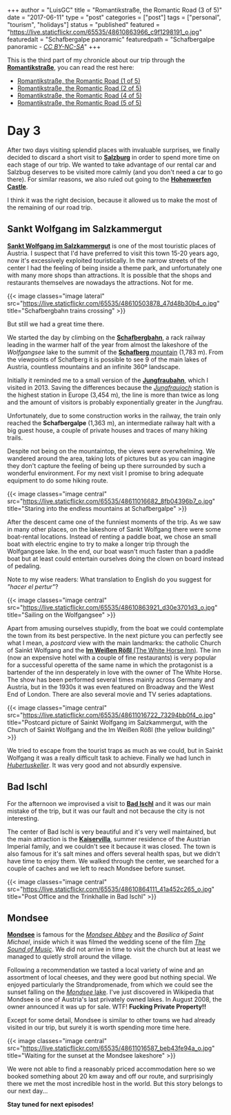 +++
author = "LuisGC"
title = "Romantikstraße, the Romantic Road (3 of 5)"
date = "2017-06-11"
type = "post"
categories = ["post"]
tags = ["personal", "tourism", "holidays"]
status = "published"
featured = "https://live.staticflickr.com/65535/48610863966_c9f1298191_o.jpg"
featuredalt = "Schafbergalpe panoramic"
featuredpath = "Schafbergalpe panoramic - <a href='http://creativecommons.org/licenses/by-nc-sa/3.0/'><i>CC BY-NC-SA</i></a>"
+++

This is the third part of my chronicle about our trip through the [**Romantikstraße**](http://www.romantikstrasse.at/es/), you can read the rest here:

* [Romantikstraße, the Romantic Road (1 of 5)](/blog/2017/05/romantikstrasse-the-romantic-road_1/)
* [Romantikstraße, the Romantic Road (2 of 5)](/blog/2017/06/romantikstrasse-the-romantic-road_2/)
* [Romantikstraße, the Romantic Road (4 of 5)](/blog/2017/07/romantikstrasse-the-romantic-road_4/)
* [Romantikstraße, the Romantic Road (5 of 5)](/blog/2017/07/romantikstrasse-the-romantic-road_5/)

# Day 3

After two days visiting splendid places with invaluable surprises, we finally decided to discard a short visit to [**Salzburg**](https://en.wikipedia.org/wiki/Salzburg) in order to spend more time on each stage of our trip. We wanted to take advantage of our rental car and Salzbug deserves to be visited more calmly (and you don't need a car to go there). For similar reasons, we also ruled out going to the [**Hohenwerfen Castle**](https://en.wikipedia.org/wiki/Hohenwerfen_Castle).

I think it was the right decision, because it allowed us to make the most of the remaining of our road trip.

## Sankt Wolfgang im Salzkammergut

[**Sankt Wolfgang im Salzkammergut**](https://en.wikipedia.org/wiki/St._Wolfgang_im_Salzkammergut) is one of the most touristic places of Austria. I suspect that I'd have preferred to visit this town 15-20 years ago, now it's excessively exploited touristically. In the narrow streets of the center I had the feeling of being inside a theme park, and unfortunately one with many more shops than attractions. It is possible that the shops and restaurants themselves are nowadays the attractions. Not for me.

{{< image classes="image lateral" src="https://live.staticflickr.com/65535/48610503878_47d48b30b4_o.jpg" title="Schafbergbahn trains crossing" >}}

But still we had a great time there.

We started the day by climbing on the [**Schafbergbahn**](https://en.wikipedia.org/wiki/Schafberg_Railway), a rack railway leading in the warmer half of the year from almost the lakeshore of the _Wolfgangsee_ lake to the summit of the [**Schafberg** mountain](http://tinyurl.com/yc6umwwp) (1,783 m). From the viewpoints of Schafberg it is possible to see 9 of the main lakes of Austria, countless mountains and an infinite 360º landscape.

Initially it reminded me to a small version of the [**Jungfraubahn**](https://en.wikipedia.org/wiki/Jungfrau_Railway), which I visited in 2013. Saving the differences because the [_Jungfraujoch_](https://en.wikipedia.org/wiki/Jungfraujoch) station is the highest station in Europe (3,454 m), the line is more than twice as long and the amount of visitors is probably exponentially greater in the Jungfrau.

Unfortunately, due to some construction works in the railway, the train only reached the **Schafbergalpe** (1,363 m), an intermediate railway halt with a big guest house, a couple of private houses and traces of many hiking trails.

Despite not being on the mountaintop, the views were overwhelming. We wandered around the area, taking lots of pictures but as you can imagine they don't capture the feeling of being up there surrounded by such a wonderful environment. For my next visit I promise to bring adequate equipment to do some hiking route.

{{< image classes="image central" src="https://live.staticflickr.com/65535/48611016682_8fb04396b7_o.jpg" title="Staring into the endless mountains at Schafbergalpe" >}}

After the descent came one of the funniest moments of the trip. As we saw in many other places, on the lakeshore of Sankt Wolfgang there were some boat-rental locations. Instead of renting a paddle boat, we chose an small boat with electric engine to try to make a longer trip through the Wolfgangsee lake. In the end, our boat wasn't much faster than a paddle boat but at least could entertain ourselves doing the clown on board instead of pedaling.

Note to my wise readers: What translation to English do you suggest for _"hacer el pertur"_?

{{< image classes="image central" src="https://live.staticflickr.com/65535/48610863921_d30e3701d3_o.jpg" title="Sailing on the Wolfgangsee" >}}

Apart from amusing ourselves stupidly, from the boat we could contemplate the town from its best perspective. In the next picture you can perfectly see what I mean, a _postcard_ view with the main landmarks: the catholic Church of Sainkt Wolfgang and the [**Im Weißen Rößl** (The White Horse Inn)](https://en.wikipedia.org/wiki/The_White_Horse_Inn). The inn (now an expensive hotel with a couple of fine restaurants) is very popular for a successful operetta of the same name in which the protagonist is a bartender of the inn desperately in love with the owner of The White Horse. The show has been performed several times mainly across Germany and Austria, but in the 1930s it was even featured on Broadway and the West End of London. There are also several movie and TV series adaptations.

{{< image classes="image central" src="https://live.staticflickr.com/65535/48611016722_73294bb0f4_o.jpg" title="Postcard picture of Sainkt Wolfgang im Salzkammergut, with the Church of Sainkt Wolfgang and the Im Weißen Rößl (the yellow building)" >}}

We tried to escape from the tourist traps as much as we could, but in Sainkt Wolfgang it was a really difficult task to achieve. Finally we had lunch in [_Hubertuskeller_](http://hubertuskeller.com/). It was very good and not absurdly expensive.

## Bad Ischl

For the afternoon we improvised a visit to [**Bad Ischl**](https://en.wikipedia.org/wiki/Bad_Ischl) and it was our main mistake of the trip, but it was our fault and not because the city is not interesting.

The center of Bad Ischl is very beautiful and it's very well maintained, but the main attraction is the [**Kaiservilla**](https://en.wikipedia.org/wiki/Kaiservilla), summer residence of the Austrian Imperial family, and we couldn't see it because it was closed. The town is also famous for it's salt mines and offers several health spas, but we didn't have time to enjoy them. We walked through the center, we searched for a couple of caches and we left to reach Mondsee before sunset.

{{< image classes="image central" src="https://live.staticflickr.com/65535/48610864111_41a452c265_o.jpg" title="Post Office and the Trinkhalle in Bad Ischl" >}}

## Mondsee

[**Mondsee**](http://tinyurl.com/y93dqhp2) is famous for the [_Mondsee Abbey_](https://en.wikipedia.org/wiki/Mondsee_Abbey) and the _Basilica of Saint Michael_, inside which it was filmed the wedding scene of the film [_The Sound of Music_](http://tinyurl.com/y9dphtp9). We did not arrive in time to visit the church but at least we managed to quietly stroll around the village.

Following a recommendation we tasted a local variety of wine and an assortment of local cheeses, and they were good but nothing special. We enjoyed particularly the Strandpromenade, from which we could see the sunset falling on the [_Mondsee_ lake](http://tinyurl.com/yd5c2h4a). I've just discovered in Wikipedia that Mondsee is one of Austria's last privately owned lakes. In August 2008, the owner announced it was up for sale. WTF! **Fucking Private Property!!**

Except for some detail, Mondsee is similar to other towns we had already visited in our trip, but surely it is worth spending more time here.

{{< image classes="image central" src="https://live.staticflickr.com/65535/48611016587_beb43fe94a_o.jpg" title="Waiting for the sunset at the Mondsee lakeshore" >}}

We were not able to find a reasonably priced accommodation here so we booked something about 20 km away and off our route, and surprisingly there we met the most incredible host in the world. But this story belongs to our next day...

**Stay tuned for next episodes!**
